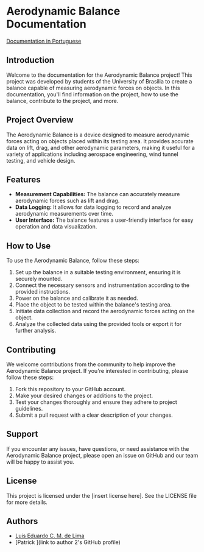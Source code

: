# Aerodynamic Balance Documentation

[Documentation in Portuguese](README_pt.md)

## Introduction
Welcome to the documentation for the Aerodynamic Balance project! This project was developed by students of the University of Brasilia to create a balance capable of measuring aerodynamic forces on objects. In this documentation, you'll find information on the project, how to use the balance, contribute to the project, and more.

## Project Overview
The Aerodynamic Balance is a device designed to measure aerodynamic forces acting on objects placed within its testing area. It provides accurate data on lift, drag, and other aerodynamic parameters, making it useful for a variety of applications including aerospace engineering, wind tunnel testing, and vehicle design.

## Features
- **Measurement Capabilities:** The balance can accurately measure aerodynamic forces such as lift and drag.
- **Data Logging:** It allows for data logging to record and analyze aerodynamic measurements over time.
- **User Interface:** The balance features a user-friendly interface for easy operation and data visualization.

## How to Use
To use the Aerodynamic Balance, follow these steps:
1. Set up the balance in a suitable testing environment, ensuring it is securely mounted.
2. Connect the necessary sensors and instrumentation according to the provided instructions.
3. Power on the balance and calibrate it as needed.
4. Place the object to be tested within the balance's testing area.
5. Initiate data collection and record the aerodynamic forces acting on the object.
6. Analyze the collected data using the provided tools or export it for further analysis.

## Contributing
We welcome contributions from the community to help improve the Aerodynamic Balance project. If you're interested in contributing, please follow these steps:
1. Fork this repository to your GitHub account.
2. Make your desired changes or additions to the project.
3. Test your changes thoroughly and ensure they adhere to project guidelines.
4. Submit a pull request with a clear description of your changes.

## Support
If you encounter any issues, have questions, or need assistance with the Aerodynamic Balance project, please open an issue on GitHub and our team will be happy to assist you.

## License
This project is licensed under the [insert license here]. See the LICENSE file for more details.

## Authors
- [Luis Eduardo C. M. de Lima](https://github.com/Luidooo)
- [Patrick ](link to author 2's GitHub profile)


